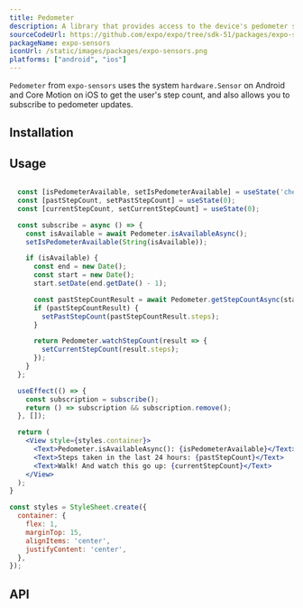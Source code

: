 ```yaml
---
title: Pedometer
description: A library that provides access to the device's pedometer sensor.
sourceCodeUrl: https://github.com/expo/expo/tree/sdk-51/packages/expo-sensors
packageName: expo-sensors
iconUrl: /static/images/packages/expo-sensors.png
platforms: ["android", "ios"]
---
```


`Pedometer` from `expo-sensors` uses the system `hardware.Sensor` on Android and Core Motion on iOS to get the user's step count, and also allows you to subscribe to pedometer updates.

## Installation

## Usage

```jsx

  const [isPedometerAvailable, setIsPedometerAvailable] = useState('checking');
  const [pastStepCount, setPastStepCount] = useState(0);
  const [currentStepCount, setCurrentStepCount] = useState(0);

  const subscribe = async () => {
    const isAvailable = await Pedometer.isAvailableAsync();
    setIsPedometerAvailable(String(isAvailable));

    if (isAvailable) {
      const end = new Date();
      const start = new Date();
      start.setDate(end.getDate() - 1);

      const pastStepCountResult = await Pedometer.getStepCountAsync(start, end);
      if (pastStepCountResult) {
        setPastStepCount(pastStepCountResult.steps);
      }

      return Pedometer.watchStepCount(result => {
        setCurrentStepCount(result.steps);
      });
    }
  };

  useEffect(() => {
    const subscription = subscribe();
    return () => subscription && subscription.remove();
  }, []);

  return (
    <View style={styles.container}>
      <Text>Pedometer.isAvailableAsync(): {isPedometerAvailable}</Text>
      <Text>Steps taken in the last 24 hours: {pastStepCount}</Text>
      <Text>Walk! And watch this go up: {currentStepCount}</Text>
    </View>
  );
}

const styles = StyleSheet.create({
  container: {
    flex: 1,
    marginTop: 15,
    alignItems: 'center',
    justifyContent: 'center',
  },
});
```

## API

```js

```